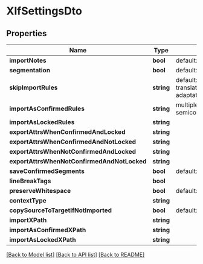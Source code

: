 # XlfSettingsDto

## Properties
Name | Type | Description | Notes
------------ | ------------- | ------------- | -------------
**importNotes** | **bool** | default: true | [optional] 
**segmentation** | **bool** | default: true | [optional] 
**skipImportRules** | **string** | default: translate&#x3D;no; examples: translate&#x3D;no;approved&#x3D;no;state&#x3D;needs-adaptation | [optional] 
**importAsConfirmedRules** | **string** | multiple rules must be separated by semicolon | [optional] 
**importAsLockedRules** | **string** |  | [optional] 
**exportAttrsWhenConfirmedAndLocked** | **string** |  | [optional] 
**exportAttrsWhenConfirmedAndNotLocked** | **string** |  | [optional] 
**exportAttrsWhenNotConfirmedAndLocked** | **string** |  | [optional] 
**exportAttrsWhenNotConfirmedAndNotLocked** | **string** |  | [optional] 
**saveConfirmedSegments** | **bool** | default: true | [optional] 
**lineBreakTags** | **bool** |  | [optional] 
**preserveWhitespace** | **bool** | default: true | [optional] 
**contextType** | **string** |  | [optional] 
**copySourceToTargetIfNotImported** | **bool** | default: true | [optional] 
**importXPath** | **string** |  | [optional] 
**importAsConfirmedXPath** | **string** |  | [optional] 
**importAsLockedXPath** | **string** |  | [optional] 

[[Back to Model list]](../README.md#documentation-for-models) [[Back to API list]](../README.md#documentation-for-api-endpoints) [[Back to README]](../README.md)


